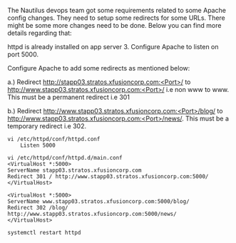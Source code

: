 The Nautilus devops team got some requirements related to some Apache config changes. They need to setup some redirects for some URLs. There might be some more changes need to be done. Below you can find more details regarding that:

httpd is already installed on app server 3. Configure Apache to listen on port 5000.

Configure Apache to add some redirects as mentioned below:

a.) Redirect http://stapp03.stratos.xfusioncorp.com:<Port>/ to http://www.stapp03.stratos.xfusioncorp.com:<Port>/ i.e non www to www. This must be a permanent redirect i.e 301

b.) Redirect http://www.stapp03.stratos.xfusioncorp.com:<Port>/blog/ to http://www.stapp03.stratos.xfusioncorp.com:<Port>/news/. This must be a temporary redirect i.e 302.

```
vi /etc/httpd/conf/httpd.conf
    Listen 5000

vi /etc/httpd/conf/httpd.d/main.conf
<VirtualHost *:5000>
ServerName stapp03.stratos.xfusioncorp.com
Redirect 301 / http://www.stapp03.stratos.xfusioncorp.com:5000/
</VirtualHost>

<VirtualHost *:5000>
ServerName www.stapp03.stratos.xfusioncorp.com:5000/blog/
Redirect 302 /blog/ http://www.stapp03.stratos.xfusioncorp.com:5000/news/
</VirtualHost>

systemctl restart httpd
